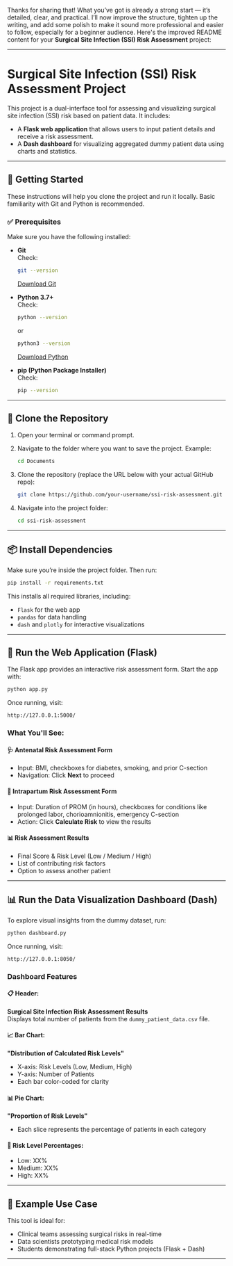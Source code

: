 Thanks for sharing that! What you’ve got is already a strong start — it’s detailed, clear, and practical. I’ll now improve the structure, tighten up the writing, and add some polish to make it sound more professional and easier to follow, especially for a beginner audience. Here's the improved README content for your **Surgical Site Infection (SSI) Risk Assessment** project:

---

# Surgical Site Infection (SSI) Risk Assessment Project

This project is a dual-interface tool for assessing and visualizing surgical site infection (SSI) risk based on patient data. It includes:

- A **Flask web application** that allows users to input patient details and receive a risk assessment.
- A **Dash dashboard** for visualizing aggregated dummy patient data using charts and statistics.

---

## 🚀 Getting Started

These instructions will help you clone the project and run it locally. Basic familiarity with Git and Python is recommended.

### ✅ Prerequisites

Make sure you have the following installed:

- **Git**  
  Check:  
  ```bash
  git --version
  ```  
  [Download Git](https://git-scm.com/downloads)

- **Python 3.7+**  
  Check:  
  ```bash
  python --version
  ```  
  or  
  ```bash
  python3 --version
  ```  
  [Download Python](https://www.python.org/downloads/)

- **pip (Python Package Installer)**  
  Check:  
  ```bash
  pip --version
  ```

---

## 📁 Clone the Repository

1. Open your terminal or command prompt.
2. Navigate to the folder where you want to save the project. Example:

   ```bash
   cd Documents
   ```

3. Clone the repository (replace the URL below with your actual GitHub repo):

   ```bash
   git clone https://github.com/your-username/ssi-risk-assessment.git
   ```

4. Navigate into the project folder:

   ```bash
   cd ssi-risk-assessment
   ```

---

## 📦 Install Dependencies

Make sure you’re inside the project folder. Then run:

```bash
pip install -r requirements.txt
```

This installs all required libraries, including:

- `Flask` for the web app
- `pandas` for data handling
- `dash` and `plotly` for interactive visualizations

---

## 🧠 Run the Web Application (Flask)

The Flask app provides an interactive risk assessment form. Start the app with:

```bash
python app.py
```

Once running, visit:

```
http://127.0.0.1:5000/
```

### What You'll See:

#### 🩺 Antenatal Risk Assessment Form
- Input: BMI, checkboxes for diabetes, smoking, and prior C-section
- Navigation: Click **Next** to proceed

#### 🧪 Intrapartum Risk Assessment Form
- Input: Duration of PROM (in hours), checkboxes for conditions like prolonged labor, chorioamnionitis, emergency C-section
- Action: Click **Calculate Risk** to view the results

#### 📊 Risk Assessment Results
- Final Score & Risk Level (Low / Medium / High)
- List of contributing risk factors
- Option to assess another patient

---

## 📊 Run the Data Visualization Dashboard (Dash)

To explore visual insights from the dummy dataset, run:

```bash
python dashboard.py
```

Once running, visit:

```
http://127.0.0.1:8050/
```

### Dashboard Features

#### 📋 Header:
**Surgical Site Infection Risk Assessment Results**  
Displays total number of patients from the `dummy_patient_data.csv` file.

#### 📈 Bar Chart:
**"Distribution of Calculated Risk Levels"**  
- X-axis: Risk Levels (Low, Medium, High)  
- Y-axis: Number of Patients  
- Each bar color-coded for clarity

#### 📊 Pie Chart:
**"Proportion of Risk Levels"**  
- Each slice represents the percentage of patients in each category

#### 🔢 Risk Level Percentages:
- Low: XX%
- Medium: XX%
- High: XX%

---

## 🧪 Example Use Case

This tool is ideal for:

- Clinical teams assessing surgical risks in real-time
- Data scientists prototyping medical risk models
- Students demonstrating full-stack Python projects (Flask + Dash)

---


